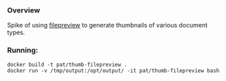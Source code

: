 ### Overview
 
Spike of using [filepreview](https://github.com/maxlabelle/filepreview) to generate thumbnails of various document types. 

### Running: 

```
docker build -t pat/thumb-filepreview .
docker run -v /tmp/output:/opt/output/ -it pat/thumb-filepreview bash
```
